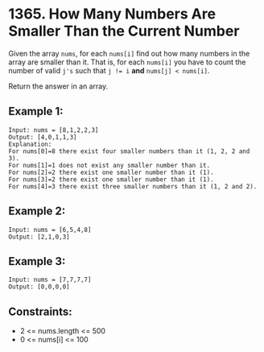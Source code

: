 # 1365. How Many Numbers Are Smaller Than the Current Number

Given the array `nums`, for each `nums[i]` find out how many numbers in the array are smaller than it. That is, for each `nums[i]` you have to count the number of valid `j's` such that `j != i` **and** `nums[j] < nums[i]`.

Return the answer in an array.

 

## Example 1:
```
Input: nums = [8,1,2,2,3]
Output: [4,0,1,1,3]
Explanation: 
For nums[0]=8 there exist four smaller numbers than it (1, 2, 2 and 3). 
For nums[1]=1 does not exist any smaller number than it.
For nums[2]=2 there exist one smaller number than it (1). 
For nums[3]=2 there exist one smaller number than it (1). 
For nums[4]=3 there exist three smaller numbers than it (1, 2 and 2).
```
## Example 2:
```
Input: nums = [6,5,4,8]
Output: [2,1,0,3]
```
## Example 3:
```
Input: nums = [7,7,7,7]
Output: [0,0,0,0]
```

## Constraints:

* 2 <= nums.length <= 500
* 0 <= nums[i] <= 100
